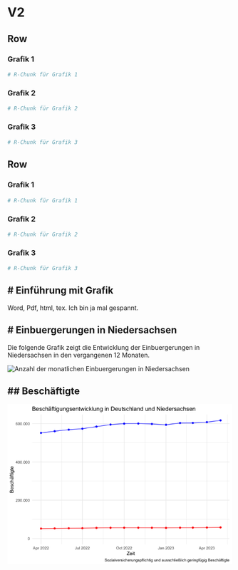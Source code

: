 V2
================

## Row

### Grafik 1

``` r
# R-Chunk für Grafik 1
```

### Grafik 2

``` r
# R-Chunk für Grafik 2
```

### Grafik 3

``` r
# R-Chunk für Grafik 3
```

## Row

### Grafik 1

``` r
# R-Chunk für Grafik 1
```

### Grafik 2

``` r
# R-Chunk für Grafik 2
```

### Grafik 3

``` r
# R-Chunk für Grafik 3
```

## \# Einführung mit Grafik

Word, Pdf, html, tex. Ich bin ja mal gespannt.

## \# Einbuergerungen in Niedersachsen

Die folgende Grafik zeigt die Entwicklung der Einbuergerungen in
Niedersachsen in den vergangenen 12 Monaten.

![Anzahl der monatlichen Einbuergerungen in
Niedersachsen](my-document_files/figure-gfm/Einbuergungen_Grafik-1.png)

## \## Beschäftigte

![](my-document_files/figure-gfm/Beschaeftigte_Grafik-1.png)<!-- -->
